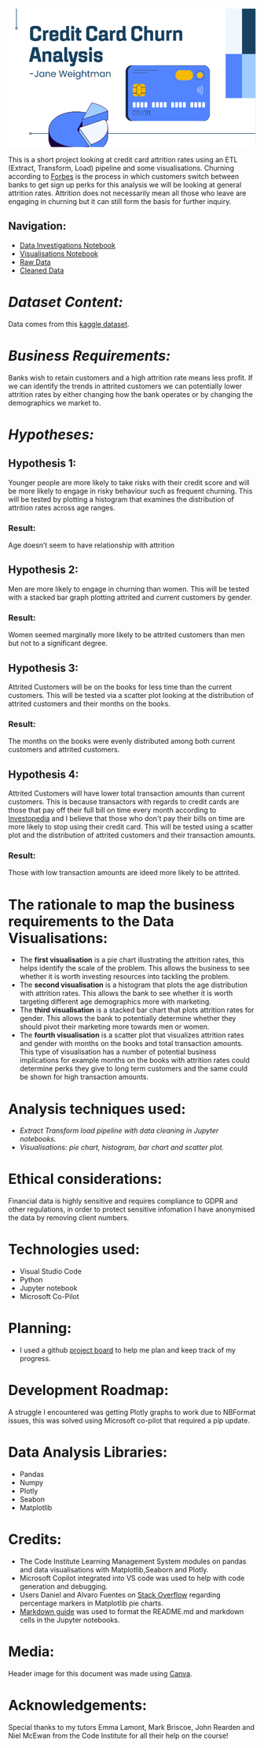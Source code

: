 ![Banner image stating 'Credit Card Churn Analysis'](image-1.png)

This is a short project looking at credit card attrition rates using an ETL (Extract, Transform, Load) pipeline and some visualisations. Churning according to [Forbes](https://www.forbes.com/advisor/credit-cards/what-is-credit-card-churning/) is the process in which customers switch between banks to get sign up perks for this analysis we will be looking at general attrition rates. Attrition does not necessarily mean all those who leave are engaging in churning but it can still form the basis for further inquiry. 
## Navigation:
* [Data Investigations Notebook](https://github.com/Janeweightman/Credit-card-churn-analysis/blob/main/jupyter_notebooks/Datainvestigations.ipynb)
* [Visualisations Notebook](https://github.com/Janeweightman/Credit-card-churn-analysis/blob/main/jupyter_notebooks/Visualisations.ipynb)
* [Raw Data](https://github.com/Janeweightman/Credit-card-churn-analysis/blob/main/data/BankChurners.csv)
* [Cleaned Data](https://github.com/Janeweightman/Credit-card-churn-analysis/blob/main/data/cleaned.csv)

# *Dataset Content:*
Data comes from this [kaggle dataset](https://www.kaggle.com/datasets/sakshigoyal7/credit-card-customers).
# *Business Requirements:*
Banks wish to retain customers and a high attrition rate means less profit.
If we can identify the trends in attrited customers we can potentially lower attrition rates by either changing how the bank operates or by changing the demographics we market to. 
# *Hypotheses:*
## Hypothesis 1: 
Younger people are more likely to take risks with their credit score and will be more likely to engage in risky behaviour such as frequent churning. This will be tested by plotting a histogram that examines the distribution of attrition rates across age ranges. 
### Result: 
Age doesn’t seem to have relationship with attrition
## Hypothesis 2: 
Men are more likely to engage in churning than women. This will be tested with a stacked bar graph plotting attrited and current customers by gender. 
### Result: 
Women seemed marginally more likely to be attrited customers than men but not to a significant degree.
## Hypothesis 3:  
Attrited Customers will be on the books for less time than the current customers. This will be tested via a scatter plot looking at the distribution of attrited customers and their months on the books.
### Result: 
The months on the books were evenly distributed among both current customers and attrited customers.
## Hypothesis 4: 
 Attrited Customers will have lower total transaction amounts than current customers. This is because transactors with regards to credit cards are those that pay off their full bill on time every month according to [Investopedia](https://www.investopedia.com/terms/t/transactor.asp) and I believe that those who don't pay their bills on time are more likely to stop using their credit card. This will be tested using a scatter plot and the distribution of attrited customers and their transaction amounts.
### Result: 
Those with low transaction amounts are ideed more likely to be attrited.


# The rationale to map the business requirements to the Data Visualisations:
* The **first visualisation** is a pie chart illustrating the attrition rates, this helps identify the scale of the problem. This allows the business to see whether it is worth investing resources into tackling the problem.
* The **second visualisation** is a histogram that plots the age distribution with attrition rates. This allows the bank to see whether it is worth targeting different age demographics more with marketing.
* The **third visualisation** is a stacked bar chart that plots attrition rates for gender. This allows the bank to potentially determine whether they should pivot their marketing more towards men or women.
* The **fourth visualisation** is a scatter plot that visualizes attrition rates and gender with months on the books and total transaction amounts. This type of visualisation has a number of potential business implications for example months on the books with attrition rates could determine perks they give to long term customers and the same could be shown for high transaction amounts.
# Analysis techniques used:
* *Extract Transform load pipeline with data cleaning in Jupyter notebooks.*
* *Visualisations: pie chart, histogram, bar chart and scatter plot.*
# Ethical considerations:
Financial data is highly sensitive and requires compliance to GDPR and other regulations, in order to protect sensitive infomation I have anonymised the data by removing client numbers.

# Technologies used:
* Visual Studio Code
* Python 
* Jupyter notebook
* Microsoft Co-Pilot 

# Planning:
* I used a github [project board](https://github.com/users/Janeweightman/projects/3) to help me plan and keep track of my progress.

# Development Roadmap:
A struggle I encountered was getting Plotly graphs to work due to NBFormat issues, this was solved using Microsoft co-pilot that required a pip update. 
# Data Analysis Libraries:
* Pandas 
* Numpy 
* Plotly 
* Seabon 
* Matplotlib
# Credits:
* The Code Institute Learning Management System modules on pandas and data visualisations with Matplotlib,Seaborn and Plotly.
* Microsoft Copilot integrated into VS code was used to help with code generation and debugging.
* Users Daniel and Alvaro Fuentes on [Stack Overflow](https://stackoverflow.com/questions/21572870/percent-label-position-in-pie-chart) regarding percentage markers in Matplotlib pie charts. 
* [Markdown guide](https://www.markdownguide.org/cheat-sheet/) was used to format the README.md and markdown cells in the Jupyter notebooks.
# Media:
Header image for this document was made using [Canva](https://www.canva.com/).
# Acknowledgements: 
Special thanks to my tutors Emma Lamont, Mark Briscoe, John Rearden and Niel McEwan from the Code Institute for all their help on the course!
